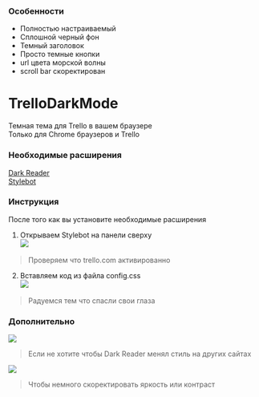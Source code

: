 ### Особенности
- Полностью настраиваемый
- Сплошной черный фон
- Темный заголовок
- Просто темные кнопки
- url цвета морской волны
- scroll bar скоректирован

# TrelloDarkMode
Темная тема для Trello в вашем браузере  
Только для Chrome браузеров и Trello

### Необходимые расширения

[Dark Reader](https://chrome.google.com/webstore/detail/dark-reader/eimadpbcbfnmbkopoojfekhnkhdbieeh?hl=ru)  
[Stylebot](https://chrome.google.com/webstore/detail/stylebot/oiaejidbmkiecgbjeifoejpgmdaleoha)

### Инструкция
После того как вы установите необходимые расширения
1. Открываем Stylebot на панели сверху  
![](https://i.ibb.co/zxRjq8J/Group-2.png)
> Проверяем что trello.com активированно

2. Вставляем код из файла config.css  
![](https://i.ibb.co/pQcD1Qx/Group-5.png)
> Радуемся тем что спасли свои глаза

### Дополнительно
![](https://i.ibb.co/vvgRD0y/Group-1.png)
> Если не хотите чтобы Dark Reader менял стиль на других сайтах

![](https://i.ibb.co/FxwDgL1/Group-6.png)
> Чтобы немного скоректировать яркость или контраст
